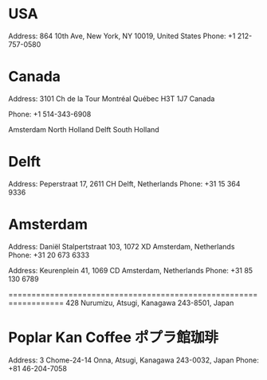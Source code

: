 USA
=============================================================================

Address: 	864 10th Ave,
			New York, NY 10019,
			United States
Phone: 	+1 212-757-0580







Canada
==================================================================================
Address:
	3101 Ch de la Tour
		Montréal
		Québec
		H3T 1J7
		Canada

Phone:
	+1
		514-343-6908





Amsterdam			North Holland
Delft				South Holland

Delft
=====================================================
Address: 	Peperstraat 17, 2611 CH
			Delft,
			Netherlands
Phone: +31 
			15 364 9336




Amsterdam
====================================================
Address: 	Daniël Stalpertstraat 103, 1072 XD
			Amsterdam, 
			Netherlands
Phone: +31 
			20 673 6333


Address: 	Keurenplein 41, 1069 CD
			Amsterdam, 
			Netherlands
Phone: +31 
			85 130 6789













==================================================================
			428 Nurumizu,
			Atsugi, Kanagawa 243-8501,
			Japan



Poplar Kan Coffee
ポプラ館珈琲
===========================================================
Address: 	3 Chome-24-14 Onna, 
			Atsugi, Kanagawa 243-0032, 
			Japan
Phone: +81 
			46-204-7058